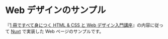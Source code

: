 # Web デザインのサンプル

『[1 冊ですべて身につく HTML & CSS と Web デザイン入門講座]』の内容に従って [Nuxt] で実装した Web ページのサンプルです。

<!-- リンク -->

[1 冊ですべて身につく HTML & CSS と Web デザイン入門講座]: https://www.amazon.co.jp/dp/4797398892
[Nuxt]: https://nuxtjs.org/
